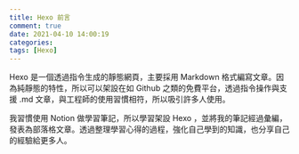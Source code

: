 ```yaml
---
title: Hexo 前言
comment: true
date: 2021-04-10 14:00:19
categories: 
tags: [Hexo]
---
```

Hexo 是一個透過指令生成的靜態網頁，主要採用 Markdown 格式編寫文章。因為純靜態的特性，所以可以架設在如 Github 之類的免費平台，透過指令操作與支援 .md 文章，與工程師的使用習慣相符，所以吸引許多人使用。

我習慣使用 Notion 做學習筆記，所以學習架設 Hexo ，並將我的筆記經過彙編，發表為部落格文章。透過整理學習心得的過程，強化自己學到的知識，也分享自己的經驗給更多人。